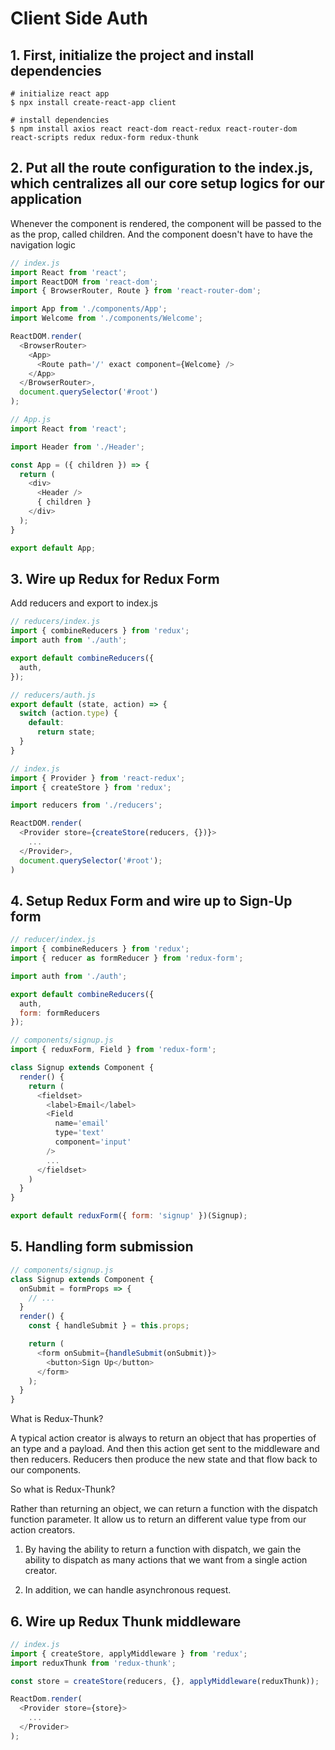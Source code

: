 # Client Side Auth

## 1. First, initialize the project and install dependencies

```shell
# initialize react app
$ npx install create-react-app client

# install dependencies
$ npm install axios react react-dom react-redux react-router-dom react-scripts redux redux-form redux-thunk
```

## 2. Put all the route configuration to the index.js, which centralizes all our core setup logics for our application

Whenever the <App /> component is rendered, the <Route /> component will be passed to the <App /> as the prop, called children. And the <App /> component doesn't have to have the navigation logic

```js
// index.js
import React from 'react';
import ReactDOM from 'react-dom';
import { BrowserRouter, Route } from 'react-router-dom';

import App from './components/App';
import Welcome from './components/Welcome';

ReactDOM.render(
  <BrowserRouter>
    <App>
      <Route path='/' exact component={Welcome} />
    </App>
  </BrowserRouter>,
  document.querySelector('#root')
);

// App.js
import React from 'react';

import Header from './Header';

const App = ({ children }) => {
  return (
    <div>
      <Header />
      { children }
    </div>
  );
}

export default App;
```

## 3. Wire up Redux for Redux Form

Add reducers and export to index.js

```javascript
// reducers/index.js
import { combineReducers } from 'redux';
import auth from './auth';

export default combineReducers({
  auth,
});

// reducers/auth.js
export default (state, action) => {
  switch (action.type) {
    default:
      return state;
  }
}

// index.js
import { Provider } from 'react-redux';
import { createStore } from 'redux';

import reducers from './reducers';

ReactDOM.render(
  <Provider store={createStore(reducers, {})}>
    ...
  </Provider>,
  document.querySelector('#root');
)
```

## 4. Setup Redux Form and wire up to Sign-Up form

```javascript
// reducer/index.js
import { combineReducers } from 'redux';
import { reducer as formReducer } from 'redux-form';

import auth from './auth';

export default combineReducers({
  auth,
  form: formReducers
});

// components/signup.js
import { reduxForm, Field } from 'redux-form';

class Signup extends Component {
  render() {
    return (
      <fieldset>
        <label>Email</label>
        <Field
          name='email'
          type='text'
          component='input'
        />
        ...
      </fieldset>
    )
  }
}

export default reduxForm({ form: 'signup' })(Signup);
```

## 5. Handling form submission

```javascript
// components/signup.js
class Signup extends Component {
  onSubmit = formProps => {
    // ...
  }
  render() {
    const { handleSubmit } = this.props;

    return (
      <form onSubmit={handleSubmit(onSubmit)}>
        <button>Sign Up</button>
      </form>
    );
  }
}
```

What is Redux-Thunk?

A typical action creator is always to return an object that has properties of an type and a payload. And then this action get sent to the middleware and then reducers. Reducers then produce the new state and that flow back to our components.

So what is Redux-Thunk?

Rather than returning an object, we can return a function with the dispatch function parameter. It allow us to return an different value type from our action creators.

1. By having the ability to return a function with dispatch, we gain the ability to dispatch as many actions that we want from a single action creator.

2. In addition, we can handle asynchronous request.

## 6. Wire up Redux Thunk middleware

```javascript
// index.js
import { createStore, applyMiddleware } from 'redux';
import reduxThunk from 'redux-thunk';

const store = createStore(reducers, {}, applyMiddleware(reduxThunk));

ReactDom.render(
  <Provider store={store}>
    ...
  </Provider>
);
```
